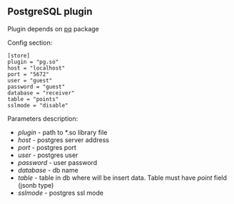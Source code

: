 ## PostgreSQL plugin

Plugin depends on [pq](http://github.com/lib/pq) package

Config section:

```
[store]
plugin = "pg.so"
host = "localhost"
port = "5672"
user = "guest"
password = "guest"
database = "receiver"
table = "points"
sslmode = "disable"
```

Parameters description:

- *plugin* - path to *.so library file  
- *host* - postgres server address
- *port* - postgres port
- *user* - postgres user
- *password* - user password
- *database* - db name
- *table* - table in db where will be insert data. Table must have *point* field (jsonb type)
- *sslmode* - postgres ssl mode
